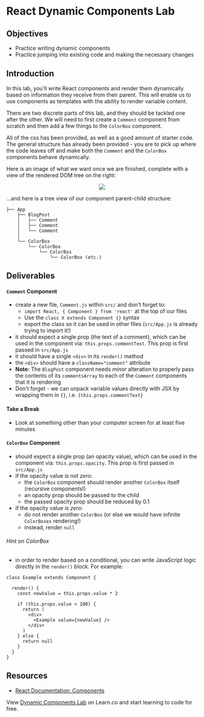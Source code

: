 # React Dynamic Components Lab

## Objectives
  - Practice writing dynamic components
  - Practice jumping into existing code and making the necessary changes

## Introduction

In this lab, you'll write React components and render them dynamically based on
information they receive from their parent. This will enable us to use
components as templates with the ability to render variable content.
  
There are two discrete parts of this lab, and they should be tackled one after
the other. We will need to first create a `Comment` component from scratch and
then add a few things to the `ColorBox` component. 

All of the css has been provided, as well as a good amount of starter code. The
general structure has already been provided - you are to pick up where the code
leaves off and make both the `Comment` and the `ColorBox` components behave
dynamically.

Here is an image of what we want once we are finished, complete with a view of
the rendered DOM tree on the right:

<p align="center">
  <img src="https://curriculum-content.s3.amazonaws.com/react/react-dynamic-components-lab-completed-example.png" />
</p>

...and here is a tree view of our component parent-child structure:

```
├── App
    ├── BlogPost
    │   ├── Comment
    │   ├── Comment
    │   └── Comment
    │
    └── ColorBox
        └── ColorBox
            └── ColorBox
                └── ColorBox (etc.)
```

## Deliverables
  
#### `Comment` Component
  - create a new file, `Comment.js` within `src/` and don't forget to:
    - `import React, { Component } from 'react'` at the top of our files
    - Use the `class X extends Component {}` syntax
    - export the class so it can be used in other files (`src/App.js` is already trying to import it!)
  - it should expect a single prop (the text of a comment), which can be used in the component via: `this.props.commentText`. This prop is first passed in `src/App.js`
  - it should have a single `<div>` in its `render()` method
  - the `<div>` should have a `className="comment"` attribute
  - **Note:** The `BlogPost` component needs _minor_ alteration to properly pass the contents of its `commentsArray` to each of the `Comment` components that it is rendering
  - Don't forget - we can unpack variable values directly with JSX by wrapping them in `{}`, i.e. `{this.props.commentText}`
  
  
#### Take a Break
  - Look at something other than your computer screen for at least five minutes
  
  
#### `ColorBox` Component
  - should expect a single prop (an opacity value), which can be used in the component via: `this.props.opacity`. This prop is first passed in `src/App.js`
  - if the opacity value _is not zero_: 
    - the `ColorBox` component should render another `ColorBox` itself (recursive components!) 
    - an opacity prop should be passed to the child
    - the passed opacity prop should be reduced by 0.1
  - if the opacity value _is zero_:
    - do not render another `ColorBox` (or else we would have infinite `ColorBoxes` rendering!)
    - instead, render `null`

###### Hint on ColorBox
  - in order to render based on a conditional, you can write JavaScript logic directly in the `render()` block. For example:
  
```
class Example extends Component {

  render() {
    const newValue = this.props.value * 2
    
    if (this.props.value < 100) {
      return (
        <div>
          <Example value={newValue} />
        </div>
      )
    } else {
      return null
    }
  }
}
```


## Resources

- [React Documentation: Components](https://reactjs.org/docs/react-component.html)

<p class='util--hide'>View <a href='https://learn.co/lessons/react-dynamic-components-lab'>Dynamic Components Lab</a> on Learn.co and start learning to code for free.</p>
